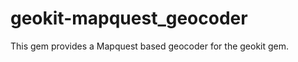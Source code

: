 geokit-mapquest_geocoder
========================

This gem provides a Mapquest based geocoder for the geokit gem.